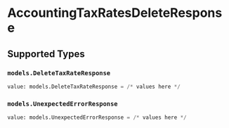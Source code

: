 # AccountingTaxRatesDeleteResponse


## Supported Types

### `models.DeleteTaxRateResponse`

```python
value: models.DeleteTaxRateResponse = /* values here */
```

### `models.UnexpectedErrorResponse`

```python
value: models.UnexpectedErrorResponse = /* values here */
```

